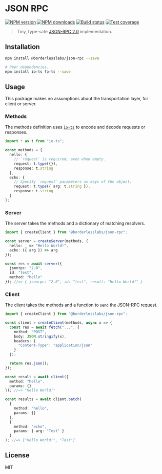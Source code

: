 # JSON RPC

[![NPM version][npm-image]][npm-url]
[![NPM downloads][downloads-image]][downloads-url]
[![Build status][travis-image]][travis-url]
[![Test coverage][coveralls-image]][coveralls-url]

> Tiny, type-safe [JSON-RPC 2.0](https://www.jsonrpc.org/specification) implementation.

## Installation

```sh
npm install @borderlesslabs/json-rpc --save

# Peer dependencies.
npm install io-ts fp-ts --save
```

## Usage

This package makes no assumptions about the transportation layer, for client or server.

### Methods

The methods definition uses [`io-ts`](https://github.com/gcanti/io-ts) to encode and decode requests or responses.

```ts
import * as t from "io-ts";

const methods = {
  hello: {
    // `request` is required, even when empty.
    request: t.type({}),
    response: t.string
  },
  echo: {
    // Specify `request` parameters as keys of the object.
    request: t.type({ arg: t.string }),
    response: t.string
  }
};
```

### Server

The server takes the methods and a dictionary of matching resolvers.

```ts
import { createClient } from "@borderlesslabs/json-rpc";

const server = createServer(methods, {
  hello: _ => "Hello World!",
  echo: ({ arg }) => arg
});

const res = await server({
  jsonrpc: "2.0",
  id: "test",
  method: "hello"
}); //=> { jsonrpc: "2.0", id: "test", result: "Hello World!" }
```

### Client

The client takes the methods and a function to `send` the JSON-RPC request.

```ts
import { createClient } from "@borderlesslabs/json-rpc";

const client = createClient(methods, async x => {
  const res = await fetch("...", {
    method: "POST",
    body: JSON.stringify(x),
    headers: {
      "Content-Type": "application/json"
    }
  });

  return res.json();
});

const result = await client({
  method: "hello",
  params: {}
}); //=> "Hello World!"

const results = await client.batch(
  {
    method: "hello",
    params: {}
  },
  {
    method: "echo",
    params: { arg: "Test" }
  }
); //=> ["Hello World!", "Test"]
```

## License

MIT

[npm-image]: https://img.shields.io/npm/v/@borderlesslabs/json-rpc.svg?style=flat
[npm-url]: https://npmjs.org/package/@borderlesslabs/json-rpc
[downloads-image]: https://img.shields.io/npm/dm/@borderlesslabs/json-rpc.svg?style=flat
[downloads-url]: https://npmjs.org/package/@borderlesslabs/json-rpc
[travis-image]: https://img.shields.io/travis/BorderlessLabs/json-rpc.svg?style=flat
[travis-url]: https://travis-ci.org/BorderlessLabs/json-rpc
[coveralls-image]: https://img.shields.io/coveralls/BorderlessLabs/json-rpc.svg?style=flat
[coveralls-url]: https://coveralls.io/r/BorderlessLabs/json-rpc?branch=master
